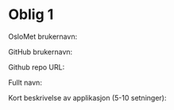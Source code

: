 Oblig 1
=======
OsloMet brukernavn: 

GitHub brukernavn: 

Github repo URL: 

Fullt navn: 

Kort beskrivelse av applikasjon (5-10 setninger):
